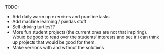 TODO:

- Add daily warm up exercises and practice tasks
- Add machine learning / pandas stuff 
- Self-driving turtles??
- More fun student projects (the current ones are not that inspiring). Would be good to read over the students' interests and see if I can think up projects that would be good for them. 
- Make versions with and without the solutions